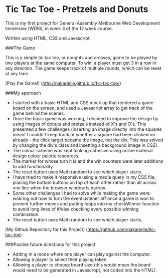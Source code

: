 # Tic Tac Toe - Pretzels and Donuts

This is my first project for General Assembly Melbourne Web Development Immersive (WDI6), in week 3 of the 12 week course.

Written using HTML, CSS and Javascript.

###The Game

This is a simple tic tac toe, or noughts and crosses, game to be played by two players at the same computer.
To win, a player must get 3 in a row in any direction. 
The game keeps track of multiple rounds, which can be reset at any time.

[Play the Game!] (http://nakarielle.github.io/tic-tac-toe/)

###My approach

- I started with a basic HTML and CSS mock up that rendered a game board on the screen, and used a Javascript array to get track of the game behind the scenes.
- Once the basic game was working, I decided to improve the design by using images of donuts and pretzels instead of X's and O's. This presented a few challenges (inserting an image directly into the squares meant I couldn't keep track of whether a square had been clicked on already - the click target became the image, not the div. This was solved by changing the div's class and insetting a background image in CSS).
- The colour scheme was kept looking cohesive using online material design colour palette resources.
- The marker for whose turn it is and the win counters were later additions to add functionality.
- The reset button uses Math.random to see which player starts.
- I have tried to make it responsive using a media query in my CSS file, placing the bottom buttons on top of each other rather than all across one line when the browser window is narrow.
- Some other challenges I had to solve while making the game were: wokring out how to turn the eventListener off once a game is won to prevent further moves and putting loops into my checkWinner function to avoid long lines of if/else checking every possible winning combination.
- The reset button uses Math.random to see which player starts.

[My Github Repository for this Project] (https://github.com/nakarielle/tic-tac-toe) 


###Posible future directions for this project

- Adding in a mode where one player can play against the computer.
- Allowing a player to select their playing token.
- Allowing a player to choose board size (this would mean the board would need to be generated in Javascropt, not coded into the HTML).



